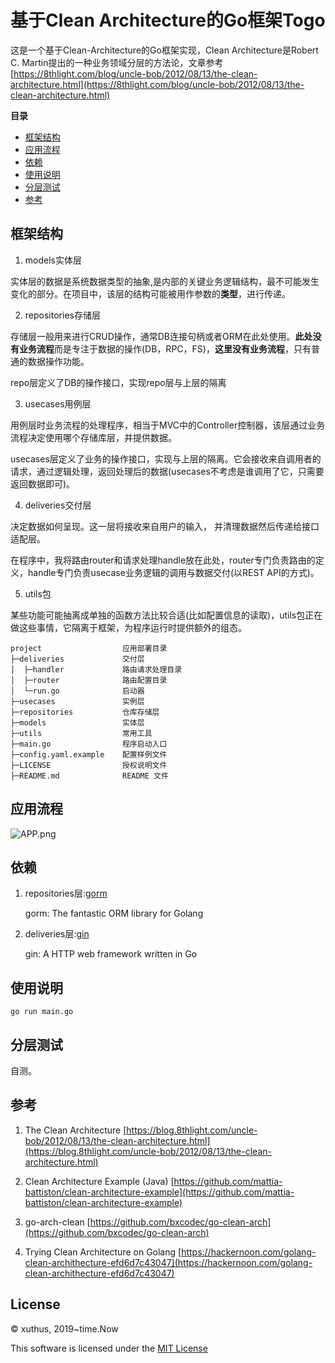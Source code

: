 # 基于Clean Architecture的Go框架Togo

这是一个基于Clean-Architecture的Go框架实现，Clean Architecture是Robert C. Martin提出的一种业务领域分层的方法论，文章参考[https://8thlight.com/blog/uncle-bob/2012/08/13/the-clean-architecture.html](https://8thlight.com/blog/uncle-bob/2012/08/13/the-clean-architecture.html)

**目录**
* [框架结构](#框架结构)
* [应用流程](#应用流程)
* [依赖](#依赖)
* [使用说明](#使用说明)
* [分层测试](#分层测试)
* [参考](#参考)

## 框架结构

1. models实体层

实体层的数据是系统数据类型的抽象,是内部的关键业务逻辑结构，最不可能发生变化的部分。在项目中，该层的结构可能被用作参数的**类型**，进行传递。

2. repositories存储层

存储层一般用来进行CRUD操作，通常DB连接句柄或者ORM在此处使用。**此处没有业务流程**而是专注于数据的操作(DB，RPC，FS)，**这里没有业务流程**，只有普通的数据操作功能。

repo层定义了DB的操作接口，实现repo层与上层的隔离

3. usecases用例层

用例层时业务流程的处理程序，相当于MVC中的Controller控制器，该层通过业务流程决定使用哪个存储库层，并提供数据。

usecases层定义了业务的操作接口，实现与上层的隔离。它会接收来自调用者的请求，通过逻辑处理，返回处理后的数据(usecases不考虑是谁调用了它，只需要返回数据即可)。

4. deliveries交付层

决定数据如何呈现。这一层将接收来自用户的输入， 并清理数据然后传递给接口适配层。

在程序中，我将路由router和请求处理handle放在此处，router专门负责路由的定义，handle专门负责usecase业务逻辑的调用与数据交付(以REST API的方式)。

5. utils包

某些功能可能抽离成单独的函数方法比较合适(比如配置信息的读取)，utils包正在做这些事情，它隔离于框架，为程序运行时提供额外的组态。

```text
project                  应用部署目录
├─deliveries             交付层
│  ├─handler             路由请求处理目录
│  ├─router              路由配置目录
│  └─run.go              启动器
├─usecases               实例层
├─repositories           仓库存储层
├─models                 实体层
├─utils                  常用工具
├─main.go                程序启动入口
├─config.yaml.example    配置样例文件
├─LICENSE                授权说明文件
├─README.md              README 文件
```

## 应用流程

![APP.png](https://i.loli.net/2019/10/03/T8KlSREIzakHcpj.png)

## 依赖

1. repositories层:[gorm](https://gorm.io)

   gorm: The fantastic ORM library for Golang

2. deliveries层:[gin](https://github.com/gin-gonic/gin)

   gin:  A HTTP web framework written in Go

## 使用说明

```shell
go run main.go
```

## 分层测试

自测。

## 参考

1. The Clean Architecture [https://blog.8thlight.com/uncle-bob/2012/08/13/the-clean-architecture.html](https://blog.8thlight.com/uncle-bob/2012/08/13/the-clean-architecture.html)

2. Clean Architecture Example (Java) [https://github.com/mattia-battiston/clean-architecture-example](https://github.com/mattia-battiston/clean-architecture-example)

3. go-arch-clean [https://github.com/bxcodec/go-clean-arch](https://github.com/bxcodec/go-clean-arch)

4. Trying Clean Architecture on Golang [https://hackernoon.com/golang-clean-archithecture-efd6d7c43047](https://hackernoon.com/golang-clean-archithecture-efd6d7c43047)

## License

© xuthus, 2019~time.Now

This software is licensed under the [MIT License](./LICENSE)